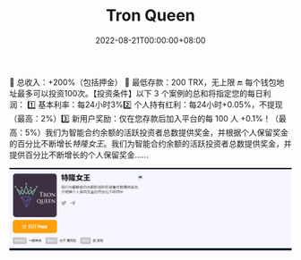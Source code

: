﻿---
title: "Tron Queen"
description: "我们为智能合约余额的活跃投资者总数提供奖金，并根据个人保留奖金的百分比不断增长"
date: 2022-08-21T00:00:00+08:00
lastmod: 2022-08-21T00:00:00+08:00
draft: false
authors: ["boogArno"]
featuredImage: "tron-queen.png"
tags: ["High risk","Tron Queen"]
categories: ["nfts"]
nfts: ["High risk"]
blockchain: "TRON"
website: "https://dappradar.com/deeplink/5680"
twitter: "https://twitter.com/Tronqueen"
discord: ""
telegram: "https://t.me/tronqueen_en"
github: ""
youtube: ""
twitch: ""
facebook: ""
instagram: ""
reddit: ""
medium: ""
steam: ""
gitbook: ""
googleplay: ""
appstore: ""
status: "Live"
weight: 
lightgallery: true
toc: true
pinned: false
recommend: false
recommend1: false
---
📌 总收入：+200%（包括押金）&nbsp;📌 最低存款：200 TRX，无上限&nbsp;🔚 每个钱包地址最多可以投资100次。【投资条件】以下 3 个案例的总和将指定您的每日利润：&nbsp;1️⃣ 基本利率：每24小时3%2️⃣ 个人持有红利：每24小时+0.05%，不提现（最高：2%）3️⃣ 新用户奖励：仅在您存款后加入平台的每 100 人 +0.1%！（最高：5%）我们为智能合约余额的活跃投资者总数提供奖金，并根据个人保留奖金的百分比不断增长*特隆女王*。我们为智能合约余额的活跃投资者总数提供奖金，并提供百分比不断增长的个人保留奖金......

![1](1.jpg)